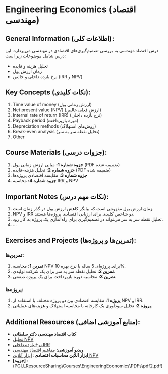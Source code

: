 # Engineering Economics (اقتصاد مهندسی)

## General Information (اطلاعات کلی):
درس اقتصاد مهندسی به بررسی تصمیم‌گیری‌های اقتصادی در مهندسی می‌پردازد. این درس شامل موضوعات زیر است:
- تحلیل هزینه و فایده
- زمان ارزش پول
- نرخ بازده داخلی و خالص (IRR و NPV)

## Key Concepts (نکات کلیدی):
1. Time value of money (ارزش زمانی پول)
2. Net present value (NPV) (ارزش فعلی خالص)
3. Internal rate of return (IRR) (نرخ بازده داخلی)
4. Payback period (دوره بازپرداخت)
5. Depreciation methods (روش‌های استهلاک)
6. Break-even analysis (تحلیل نقطه سر به سر)
7. Other

## Course Materials (جزوات درسی):
1. **جزوه شماره 1:** مبانی ارزش زمانی پول (PDF ضمیمه شده)
2. **جزوه شماره 2:** تحلیل هزینه-فایده (PDF ضمیمه شده)
3. **جزوه شماره 3:** مقایسه اقتصادی پروژه‌ها
4. **جزوه شماره 4:** محاسبه IRR و NPV

## Important Notes (نکات مهم درس):
1. زمان ارزش پول مفهومی است که بیانگر کاهش ارزش پول در گذر زمان است.
2. NPV و IRR دو شاخص کلیدی برای ارزیابی اقتصادی پروژه‌ها هستند.
3. تحلیل نقطه سر به سر می‌تواند در تصمیم‌گیری برای راه‌اندازی یک پروژه به کار رود.
4. ...

## Exercises and Projects (تمرین‌ها و پروژه‌ها):
### تمرین‌ها:
1. **تمرین 1:** محاسبه NPV برای پروژه‌ای 5 ساله با نرخ بهره 10%.
2. **تمرین 2:** تحلیل نقطه سر به سر برای یک شرکت تولیدی.
3. **تمرین 3:** محاسبه دوره بازپرداخت برای یک پروژه صنعتی.

### پروژه‌ها:
1. **پروژه 1:** مقایسه اقتصادی بین دو پروژه مختلف با استفاده از NPV و IRR.
2. **پروژه 2:** تحلیل سودآوری یک کارخانه با محاسبه استهلاک و هزینه‌های عملیاتی.

## Additional Resources (منابع آموزشی اضافی):
- **کتاب اقتصاد مهندسی دکتر سلطانی**
- [تحلیل NPV](http://example.com/NPV)
- [نرخ بازده داخلی IRR](http://example.com/IRR)
- **ویدیو آموزشی:** [مفاهیم اقتصاد مهندسی](http://example.com/VideoTutorial)
- **ابزار آنلاین محاسبات اقتصادی:** [ابزار آنلاین NPV](http://example.com/NPVCalculator)
- **[جزوه]** : (PGU_ResourceSharing\Courses\EngineeringEconomics\PDFs\pdf2.pdf)